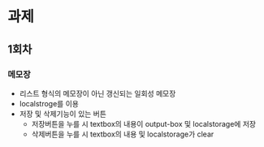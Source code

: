 # 과제
## 1회차
### 메모장
- 리스트 형식의 메모장이 아닌 갱신되는 일회성 메모장
- localstroge를 이용
- 저장 및 삭제기능이 있는 버튼
  - 저장버튼을 누를 시 textbox의 내용이 output-box 및 localstorage에 저장
  - 삭제버튼을 누를 시 textbox의 내용 및 localstorage가 clear
